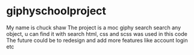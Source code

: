 # giphyschoolproject
My name is chuck shaw
The project is a moc giphy search
search any object, u can find it with search
html, css and scss was used in this code
The future could be to redesign and add more features like account login etc